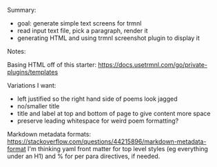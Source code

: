 Summary:

* goal: generate simple text screens for trmnl
* read input text file, pick a paragraph, render it
* generating HTML and using trmnl screenshot plugin to display it


Notes:

Basing HTML off of this starter: https://docs.usetrmnl.com/go/private-plugins/templates

Variations I want:

* left justified so the right hand side of poems look jagged
* no/smaller title
* title and label at top and bottom of page to give content more space
* preserve leading whitespace for weird poem formatting?

Markdown metadata formats: https://stackoverflow.com/questions/44215896/markdown-metadata-format
I'm thinking yaml front matter for top level styles (eg everything under an
H1) and % for per para directives, if needed.
